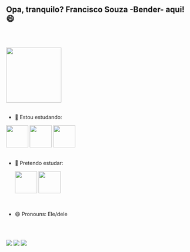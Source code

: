 ## Opa, tranquilo? Francisco Souza -Bender- aqui! 😄
<br><br>
<div align="left">
  <a href="https://github.com/BenderMaster">
  <img height="150em" src="https://github-readme-stats.vercel.app/api/top-langs/?username=BenderMaster&layout=compact&langs_count=7&theme=dark&locale=pt-br"/>
    </a>
</div>

<br>


- 🌱 Estou estudando:

<div align="left">
  
  <img src="https://cdn.jsdelivr.net/gh/devicons/devicon/icons/html5/html5-original-wordmark.svg" height=60px width=60px/>
  <img src="https://cdn.jsdelivr.net/gh/devicons/devicon/icons/css3/css3-plain-wordmark.svg" height=60px width=60px/>
  <img src="https://cdn.jsdelivr.net/gh/devicons/devicon/icons/javascript/javascript-original.svg" height=60px width=60px/>

  
</div>
<br>


  
- 🤔 Pretendo estudar:

  <img src="https://cdn.jsdelivr.net/gh/devicons/devicon/icons/python/python-original-wordmark.svg" height=60px width=60px/>
  <img src="https://cdn.jsdelivr.net/gh/devicons/devicon/icons/csharp/csharp-original.svg" height=60px width=60px/>


<br>

- 😄 Pronouns: Ele/dele

<br><br>

<div>
<a href="mailto:franciscodeassissouza21@gmail.com" taget="blank"> <img src="https://img.shields.io/badge/Gmail-D14836?style=for-the-badge&logo=gmail&logoColor=white" taget="blank"></a>
  <a href="https://www.linkedin.com/in/francisco-de-assis-souza/" taget="blank"> <img src="https://img.shields.io/badge/LinkedIn-0077B5?style=for-the-badge&logo=linkedin&logoColor=white" target=blank"></a>
    <a href="https://www.instagram.com/bendercomx/" taget="blank"> <img src="https://img.shields.io/badge/Instagram-E4405F?style=for-the-badge&logo=instagram&logoColor=white" target=blank"></a>
  
  
  
</div>
